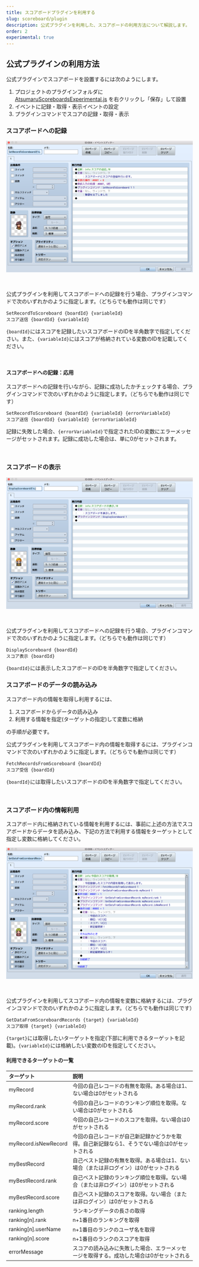 ```yaml
---
title: スコアボードプラグインを利用する
slug: scoreboard/plugin
description: 公式プラグインを利用した、スコアボードの利用方法について解説します。
order: 2
experimental: true
---
```


## 公式プラグインの利用方法

公式プラグインでスコアボードを設置するには次のようにします。

1. プロジェクトのプラグインフォルダに [AtsumaruScoreboardsExperimental.js](https://raw.githubusercontent.com/atsumaru/mv-plugins/master/plugins/AtsumaruScoreboardsExperimental.js) を右クリックし「保存」して設置
1. イベントに記録・取得・表示イベントの設定
1. プラグインコマンドでスコアの記録・取得・表示


### スコアボードへの記録

![スコアボードへの記録](/images/set-record-to-scoreboard_plugin_sample.png)

<br>

公式プラグインを利用してスコアボードへの記録を行う場合、プラグインコマンドで次のいずれかのように指定します。（どちらでも動作は同じです）

```
SetRecordToScoreboard {boardId} {variableId}
スコア送信 {boardId} {variableId}
```

<code>{boardId}</code>にはスコアを記録したいスコアボードのIDを半角数字で指定してください。また、<code>{variableId}</code>にはスコアが格納されている変数のIDを記載してください。

<br>

#### スコアボードへの記録：応用

スコアボードへの記録を行いながら、記録に成功したかチェックする場合、プラグインコマンドで次のいずれかのように指定します。（どちらでも動作は同じです）

```
SetRecordToScoreboard {boardId} {variableId} {errorVariableId}
スコア送信 {boardId} {variableId} {errorVariableId}
```

記録に失敗した場合、<code>{errorVariableId}</code>で指定されたIDの変数にエラーメッセージがセットされます。記録に成功した場合は、単に0がセットされます。

<br>

### スコアボードの表示

![スコアボードの表示](/images/display-scoreboard_plugin_sample.png)

<br>

公式プラグインを利用してスコアボードへの記録を行う場合、プラグインコマンドで次のいずれかのように指定します。（どちらでも動作は同じです）

```
DisplayScoreboard {boardId}
スコア表示 {boardId}
```

<code>{boardId}</code>には表示したスコアボードのIDを半角数字で指定してください。


### スコアボードのデータの読み込み

スコアボード内の情報を取得し利用するには、

1. スコアボードからデータの読み込み
1. 利用する情報を指定(ターゲットの指定)して変数に格納

の手順が必要です。

公式プラグインを利用してスコアボード内の情報を取得するには、プラグインコマンドで次のいずれかのように指定します。（どちらでも動作は同じです）

```
FetchRecordsFromScoreboard {boardId}
スコア受信 {boardId}
```

<code>{boardId}</code>には取得したいスコアボードのIDを半角数字で指定してください。

<br>

### スコアボード内の情報利用
スコアボード内に格納されている情報を利用するには、事前に上述の方法でスコアボードからデータを読み込み、下記の方法で利用する情報をターゲットとして指定し変数に格納してください。

![スコアボード内の情報利用](/images/get-data-from-scoreboard-record_plugin_sample.png)

<br>

公式プラグインを利用してスコアボード内の情報を変数に格納するには、プラグインコマンドで次のいずれかのように指定します。（どちらでも動作は同じです）

```
GetDataFromScoreboardRecords {target} {variableId}
スコア取得 {target} {variableId}
```
<code>{target}</code>には取得したいターゲットを指定(下部に利用できるターゲットを記載)。<code>{variableId}</code>には格納したい変数のIDを指定してください。

#### 利用できるターゲットの一覧
ターゲット | 説明
:---|:---
myRecord | 今回の自己レコードの有無を取得。ある場合は1、ない場合は0がセットされる
myRecord.rank | 今回の自己レコードのランキング順位を取得。ない場合は0がセットされる
myRecord.score | 今回の自己レコードのスコアを取得。ない場合は0がセットされる
myRecord.isNewRecord | 今回の自己レコードが自己新記録かどうかを取得。自己新記録なら1、そうでない場合は0がセットされる
myBestRecord | 自己ベスト記録の有無を取得。ある場合は1、ない場合（または非ログイン）は0がセットされる
myBestRecord.rank | 自己ベスト記録のランキング順位を取得。ない場合（または非ログイン）は0がセットされる
myBestRecord.score | 自己ベスト記録のスコアを取得。ない場合（または非ログイン）は0がセットされる
ranking.length | ランキングデータの長さの取得
ranking[n].rank | n+1番目のランキングを取得
ranking[n].userName | n+1番目のランクのユーザ名を取得
ranking[n].score | n+1番目のランクのスコアを取得
errorMessage | スコアの読み込みに失敗した場合、エラーメッセージを取得する。成功した場合は0がセットされる
